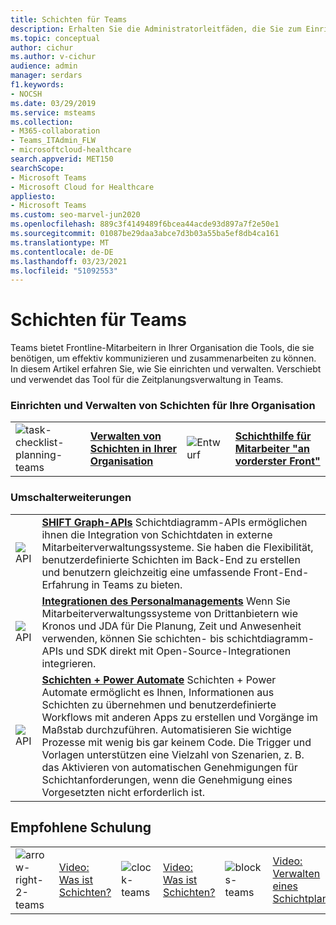 ```yaml
---
title: Schichten für Teams
description: Erhalten Sie die Administratorleitfäden, die Sie zum Einrichten und Verwalten von Schichten, dem Tool für die Zeitplanungsverwaltung, in Teams benötigen.
ms.topic: conceptual
author: cichur
ms.author: v-cichur
audience: admin
manager: serdars
f1.keywords:
- NOCSH
ms.date: 03/29/2019
ms.service: msteams
ms.collection:
- M365-collaboration
- Teams_ITAdmin_FLW
- microsoftcloud-healthcare
search.appverid: MET150
searchScope:
- Microsoft Teams
- Microsoft Cloud for Healthcare
appliesto:
- Microsoft Teams
ms.custom: seo-marvel-jun2020
ms.openlocfilehash: 889c3f4149489f6bcea44acde93d897a7f2e50e1
ms.sourcegitcommit: 01087be29daa3abce7d3b03a55ba5ef8db4ca161
ms.translationtype: MT
ms.contentlocale: de-DE
ms.lasthandoff: 03/23/2021
ms.locfileid: "51092553"
---
```

# <a name="shifts-for-teams"></a>Schichten für Teams

Teams bietet Frontline-Mitarbeitern in Ihrer Organisation die Tools, die sie benötigen, um effektiv kommunizieren und zusammenarbeiten zu können. In diesem Artikel erfahren Sie, wie Sie einrichten und verwalten. Verschiebt und verwendet das Tool für die Zeitplanungsverwaltung in Teams.

### <a name="set-up-and-manage-shifts-for-your-organization"></a>Einrichten und Verwalten von Schichten für Ihre Organisation

|               |               |               |               |
| ------------- | ------------- | ------------- | ------------- |
|![task-checklist-planning-teams](../media/task-checklist-planning-teams-small.svg) | **[Verwalten von Schichten in Ihrer Organisation](./shifts/manage-the-shifts-app-for-your-organization-in-teams.md)** |![Entwurf](../media/Help-small.svg)  | **[Schichthilfe für Mitarbeiter "an vorderster Front"](https://support.office.com/article/apps-and-services-cc1fba57-9900-4634-8306-2360a40c665b#PickTab=Specific_apps)** |

### <a name="shifts-extensions"></a>Umschalterweiterungen

|               |               |
| ------------- | ------------- |
| ![API](../media/api-small.svg) | **[SHIFT Graph-APIs](/graph/api/resources/shift?view=graph-rest-1.0)** Schichtdiagramm-APIs ermöglichen ihnen die Integration von Schichtdaten in externe Mitarbeiterverwaltungssysteme. Sie haben die Flexibilität, benutzerdefinierte Schichten im Back-End zu erstellen und benutzern gleichzeitig eine umfassende Front-End-Erfahrung in Teams zu bieten.             |
| ![API](../media/api-small.svg) | **[Integrationen des Personalmanagements](https://github.com/OfficeDev/Microsoft-Teams-Shifts-WFM-Connectors)** Wenn Sie Mitarbeiterverwaltungssysteme von Drittanbietern wie Kronos und JDA für Die Planung, Zeit und Anwesenheit verwenden, können Sie schichten- bis schichtdiagramm-APIs und SDK direkt mit Open-Source-Integrationen integrieren. |
| ![API](../media/process-flow-teams-small.svg) | **[Schichten + Power Automate](https://github.com/OfficeDev/Microsoft-Teams-Shifts-Power-Automate-Templates)** Schichten + Power Automate ermöglicht es Ihnen, Informationen aus Schichten zu übernehmen und benutzerdefinierte Workflows mit anderen Apps zu erstellen und Vorgänge im Maßstab durchzuführen. Automatisieren Sie wichtige Prozesse mit wenig bis gar keinem Code. Die Trigger und Vorlagen unterstützen eine Vielzahl von Szenarien, z. B. das Aktivieren von automatischen Genehmigungen für Schichtanforderungen, wenn die Genehmigung eines Vorgesetzten nicht erforderlich ist. |

## <a name="featured-training"></a>Empfohlene Schulung

|               |               |               |               |               |               |
| ------------- | ------------- | ------------- | ------------- | ------------- | ------------- |
| ![arrow-right-2-teams](../media/arrow-right-2-teams-small.svg)  |  [Video: Was ist Schichten?](https://support.office.com/article/what-is-shifts-f8efe6e4-ddb3-4d23-b81b-bb812296b821) |![clock-teams](../media/clock-teams-small.svg)  |  [Video: Was ist Schichten?](https://support.office.com/article/create-a-shifts-schedule-2b94ca38-36db-4a1c-8fee-f8f0fec9a984) |![blocks-teams](../media/blocks-teams-small.svg)  |  [Video: Verwalten eines Schichtplans](https://support.office.com/article/manage-a-shifts-schedule-63acda7b-ea39-441a-b1c6-c404a72e79f7) |